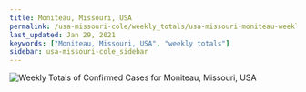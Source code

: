 ```yaml
---
title: Moniteau, Missouri, USA
permalink: /usa-missouri-cole/weekly_totals/usa-missouri-moniteau-weekly_totals.html
last_updated: Jan 29, 2021
keywords: ["Moniteau, Missouri, USA", "weekly totals"]
sidebar: usa-missouri-cole_sidebar
---
```


![Weekly Totals of Confirmed Cases for Moniteau, Missouri, USA](/covid_tracker/images/graphs/usa-missouri-moniteau-weekly_totals_graph.png)
